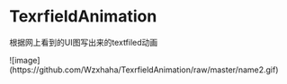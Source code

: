 # TexrfieldAnimation
根据网上看到的UI图写出来的textfiled动画
<div>
</div>
![image](https://github.com/Wzxhaha/TexrfieldAnimation/raw/master/name2.gif)
<div>
</div>
